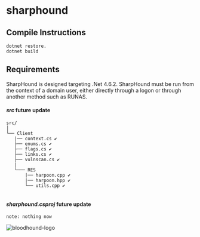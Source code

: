 # sharphound

## Compile Instructions

```
dotnet restore.
dotnet build
```

## Requirements

SharpHound is designed targeting .Net 4.6.2. SharpHound must be run from the context of a domain user, either directly through a logon or through another method such as RUNAS.

#### ***src*** future update

```
src/
│
└── Client
   |── context.cs ✔              
   ├── enums.cs ✔
   ├── flags.cs ✔
   ├── links.cs ✔
   ├── vulnscan.cs ✔   
   |
   └─── RES
       |── harpoon.cpp ✔
       |── harpoon.hpp ✔
       └── utils.cpp ✔    
            
```

#### ***sharphound.csproj*** future update

```
note: nothing now
```

![bloodhound-logo](https://github.com/Sulaimannabdul/sharphound/assets/151133481/8ff5cadd-b696-4089-9830-69446a4c28bd)
